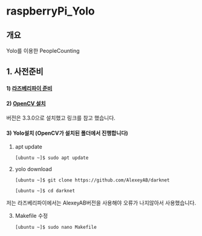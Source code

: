 # raspberryPi_Yolo
## 개요 
Yolo를 이용한 PeopleCounting

## 1. 사전준비

#### 1) [라즈베리파이 준비](https://github.com/diqmwl/raspberryPi_OS_Install)

#### 2) [OpenCV 설치](http://blog.xcoda.net/97)
버전은 3.3.0으로 설치했고 링크를 참고 했습니다.

#### 3) Yolo설치 (OpenCV가 설치된 폴더에서 진행합니다)
1. apt update

	```
	[ubuntu ~]$ sudo apt update
	```

2. yolo download

	```
	[ubuntu ~]$ git clone https://github.com/AlexeyAB/darknet
	```
	
	```
	[ubuntu ~]$ cd darknet
	```
저는 라즈베리파이에서는 AlexeyAB버전을 사용해야 오류가 나지않아서 사용했습니다.

3. Makefile 수정

	```
	[ubuntu ~]$ sudo nano Makefile
	```
